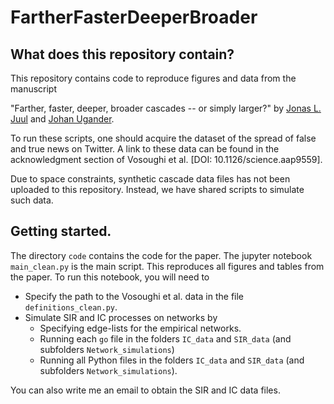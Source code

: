 # FartherFasterDeeperBroader

## What does this repository contain?
This repository contains code to reproduce figures and data from the manuscript

"Farther, faster, deeper, broader cascades -- or simply larger?"
by [Jonas L. Juul](https://people.cam.cornell.edu/jsj85/) and [Johan Ugander](https://web.stanford.edu/~jugander/).

To run these scripts, one should acquire the dataset of the spread of false and true news on Twitter. A link to these data can be found in the acknowledgment section of Vosoughi et al. [DOI: 10.1126/science.aap9559].

Due to space constraints, synthetic cascade data files has not been uploaded to this repository. Instead, we have shared scripts to simulate such data.

## Getting started.
The directory `code` contains the code for the paper. 
The jupyter notebook `main_clean.py` is the main script. This reproduces all figures and tables from the paper. To run this notebook, you will need to 

* Specify the path to the Vosoughi et al. data in the file `definitions_clean.py`. 
* Simulate SIR and IC processes on networks by
  * Specifying edge-lists for the empirical networks.
  * Running each `go` file in the folders `IC_data` and `SIR_data` (and subfolders `Network_simulations`)
  * Running all Python files in the folders `IC_data` and `SIR_data` (and subfolders `Network_simulations`).

You can also write me an email to obtain the SIR and IC data files.
